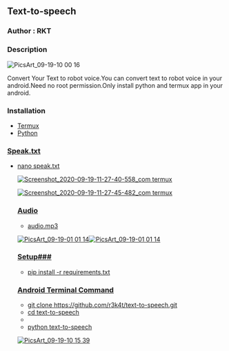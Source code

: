 <h2>Text-to-speech</h2>

### Author : RKT ###

### Description ###


![PicsArt_09-19-10 00 16](https://user-images.githubusercontent.com/69615463/93660843-e0081d80-fa74-11ea-9bd6-e80fb6d2b825.jpg)


Convert Your Text to robot voice.You can convert text to robot voice in your android.Need no root permission.Only install python and termux app in your android.

### Installation ###

<ul>
<li><a href="https://www.termux.com">Termux</li>
<li><a href="https://www.python.org">Python</li>
</ul>

### Speak.txt ###

<ul>
<li>nano speak.txt</li>
</ulK>

![Screenshot_2020-09-19-11-27-40-558_com termux](https://user-images.githubusercontent.com/69615463/93661113-0b8c0780-fa77-11ea-9d3b-84e54dfc89a8.jpg)

![Screenshot_2020-09-19-11-27-45-482_com termux](https://user-images.githubusercontent.com/69615463/93661190-9e2ca680-fa77-11ea-92c1-058b4a45ee36.jpg)

### Audio ###

<ul>
<li>audio.mp3</li>
</ul>

![PicsArt_09-19-01 01 14](https://user-images.githubusercontent.com/69615463/93661270-4e021400-fa78-11ea-8a3a-2568289a6504.jpg)![PicsArt_09-19-01 01 14](https://user-images.githubusercontent.com/69615463/93661270-4e021400-fa78-11ea-8a3a-2568289a6504.jpg)


### Setup###

<ul>
<li>pip install -r requirements.txt</li>
</ul>

### Android Terminal Command ###

<ul>
<li>git clone https://github.com/r3k4t/text-to-speech.git</li>
<li>cd text-to-speech</li>
<li></li>
<li>python text-to-speech</li>
</ul>

![PicsArt_09-19-10 15 39](https://user-images.githubusercontent.com/69615463/93660899-5efd5600-fa75-11ea-92eb-8542d8f4320f.jpg)

